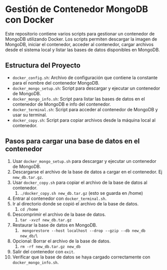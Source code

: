 # Gestión de Contenedor MongoDB con Docker

Este repositorio contiene varios scripts para gestionar un contenedor de MongoDB utilizando Docker. Los scripts permiten descargar la imagen de MongoDB, iniciar el contenedor, acceder al contenedor, cargar archivos desde el sistema local y listar las bases de datos disponibles en MongoDB.

## Estructura del Proyecto

- `docker_config.sh`: Archivo de configuración que contiene la constante para el nombre del contenedor MongoDB.
- `docker_mongo_setup.sh`: Script para descargar y ejecutar un contenedor de MongoDB.
- `docker_mongo_info.sh`: Script para listar las bases de datos en el contenedor de MongoDB e info del contenedor.
- `docker_terminal.sh`: Script para acceder al contenedor de MongoDB y usar su terminal.
- `docker_copy.sh`: Script para copiar archivos desde la máquina local al contenedor.

## Pasos para cargar una base de datos en el contenedor

1. Usar `docker_mongo_setup.sh` para descargar y ejecutar un contenedor de MongoDB.
2. Descargarse el archivo de la base de datos a cargar en el contenedor. Ej `new_db.tar.gz`.
3. Usar `docker_copy.sh` para copiar el archivo de la base de datos al contenedor.
   1. `./docker_copy.sh new_db.tar.gz` (esto se guarda en /home)
4. Entrar al contenedor con `docker_terminal.sh`.
5. Ir al directorio donde se copió el archivo de la base de datos.
   1. `cd /home`
6. Descomprimir el archivo de la base de datos.
   1. `tar -xvzf new_db.tar.gz`
7. Restaurar la base de datos en MongoDB.
   1. ` mongorestore --host localhost --drop --gzip --db new_db new_db/`\
8. Opcional: Borrar el archivo de la base de datos.
   1. `rm -rf new_db.tar.gz new_db`
9. Salir del contenedor con `exit`.
10. Verificar que la base de datos se haya cargado correctamente con `docker_mongo_info.sh`.
